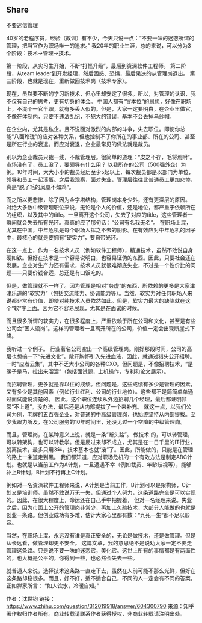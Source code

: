 ## Share
不要迷信管理

40岁的老程序员，经验（教训）有不少，今天只说一点：“不要一味的迷恋所谓的管理，把当官作为职场唯一的追求。”
我20年的职业生涯，总的来说，可以分为3个阶段：技术->管理->技术。

第一阶段，从实习生开始，不断“打怪升级”，最后到资深软件工程师。
第二阶段，从team leader到开发经理，然后困惑、恐惧，最后果决的从管理岗退出。
第三阶段，也就是现在，重新做回技术岗（技术专家）。

现在，虽然要不断的学习新技术，但心里却安定了很多。所以，对管理的认识，我不仅有自己的思考，更有切身的体会。
中国人都有“官本位”的思想，好像在职场上，不混个一官半职，就有多丢人似的。但是，大家一定要明白，在企业里做官，不像在体制内，只要不违法乱纪，不犯大的错误，基本不会丢掉乌纱帽。

在企业内，尤其是私企。且不说面对激烈的内部的斗争，失去职位。即使你总能“八面玲珑”的应对各种关系，但也控制不了你所在的事业部、所在的公司、甚至是所在行业的衰退。而应对衰退，企业最常见的做法就是裁员。

别以为企业裁员只裁一线，不裁管理层。很简单的道理：“皮之不存，毛将焉附”。市场没有了，员工没了，要领导有什么用？
以我所在的公司（500强外企）为例。10年时间，大大小小的裁员经历至少5起以上，每次裁员都是以部门为单位，领导和员工一起滚蛋。之后我观察，面对失业，管理层往往比普通员工更加悲惨，真是“脱了毛的凤凰不如鸡”。

而之所以更悲惨，除了因为金字塔结构，管理岗本身少外，还有更深层的原因。
对绝大多数中级管理职位来说，无论是个人的价值，还是地位，都严重于依赖所在的组织，以及其中的title。一旦离开这个公司，失去了对应的title，这些管理者一瞬间就会失去所有光环。真真的应了那句话：“公司有名我无名”。
在职场上混，尤其在中国，中年危机是每个职场人挥之不去的阴影。在有效应对中年危机的因子中，最核心的就是要拥有“硬实力”，要自带光环。

在这一点上，作为一名技术人员（例如软件工程师），精通技术，虽然不敢说自身硬如铁。但好在技术是一个容易说明白，也容易证伪的东西。因此，只要社会还在发展，企业对生产力还有需求，技术人员就很难彻底失业，不过是一个性价比的问题——只要价钱合适，总还是有口饭吃的。

但是，做管理就不一样了。因为管理是相对“务虚”的东西，所依赖的更多是大家津津乐道的“软实力”（包括交流能力、协调能力等）。当然，软实力对任何职场人来说都非常有价值，即使对纯技术人员依然如此。但是，软实力最大的缺陷就在这个“软”字上面。因为它不容易展现，尤其是在面试的时候。

而且很多所谓的软实力，在很多程度上，严重依赖于所在公司和文化，甚至是有些公司会“因人设岗”。这样的管理者一旦离开所在的公司，价值一定会出现断崖式下降。

我听过一个例子。
行业著名公司空出一个高级管理岗。刚好那段时间，公司的高层也想搞一下“先进文化”，敞开胸怀引入先进血液，因此，就通过猎头公开招聘。一时“应者云集”，其中不乏大小公司的各种CXO。但问题是，不像招聘技术，“是骡子是马，拉出来溜溜”（包括面试题，上机操作，专利和论文展示）。

而招聘管理，更多就是靠以往的成绩。但问题是，这些成绩有多少是管理的因素，又有多少是其他因素（例如行业红利、公司的行业地位）。这些都不是简简单单通过面试能说清楚的。
因此，这个职位连续从外边招聘几个经理，最后都证明非常“不上道”。没办法，最后还是从内部提拔了一个来补充。
就这一点，以我们公司为例，老牌的五百强企业，对普通的中高级管理岗，也始终坚持从内部提拔。至少我眼力所及，在公司服务的10年时间里，还没见过一个空降的中级管理岗。

而且，管理岗，在某种意义上说，就是一条“断头路”。
做技术 的，可以转管理，可以转架构，也可以转教学。但是反过来却不成立，尤其是在一日千里的IT行业，脱离技术，最多只用3年，技术基本也就“废”了。因此，所能做的，只能是在管理的路上一条道走到黑。
我们都知道，应对职场危机的一个有效方法是制定ABC计划。也就是以当前工作为A计划，一旦遭遇不幸（例如裁员、年龄歧视等），能够补上B计划，B计划不行再上C计划。

例如对一名资深软件工程师来说，A计划是当前工作，B计划可以是架构师，C计划又是培训师。虽然不敢说万无一失，但通过个人努力，这条道路完全是可以实现的。因此，在很大程度上，命运还在自己手中把握着，
但对一名经理来说。失业之后，因为市面上公开的管理岗非常少，再加上久疏技术，大部分人能做的也就是创业一条路。但创业成功有多难，估计大家心里都有数：“九死一生”都不足以形容。

当然，在职场上混，永远没有谁是真正安全的，无论是做技术，还是做管理。但是从长远看，做管理却更不安全。
这篇文章，我的意思绝不是说劝大家一定不要走管理这条路。只是说不要一味的迷恋它，美化它。这世上所有的事情都是有两面性的，也大概是公平的，你得到一些，也必然会失去一些。

就普通人来说，选择技术这条路一直走下去，虽然在人前可能不那么光鲜，但好在这条路却稳很多。而且，好不好，适不适合自己，不同的人一定会有不同的答案，正如禅家所言：
“如人饮水，冷暖自知。”

作者：沈世钧 
链接：https://www.zhihu.com/question/312019918/answer/604300790 
来源：知乎 
著作权归作者所有。商业转载请联系作者获得授权，非商业转载请注明出处。 